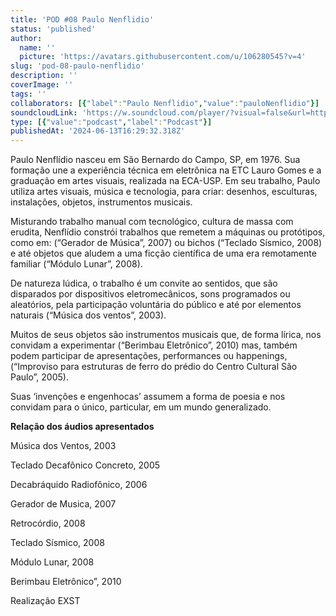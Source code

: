 ```yaml
---
title: 'POD #08 Paulo Nenflidio'
status: 'published'
author:
  name: ''
  picture: 'https://avatars.githubusercontent.com/u/106280545?v=4'
slug: 'pod-08-paulo-nenflidio'
description: ''
coverImage: ''
tags: ''
collaborators: [{"label":"Paulo Nenflidio","value":"pauloNenflidio"}]
soundcloudLink: 'https://w.soundcloud.com/player/?visual=false&url=http%3A%2F%2Fapi.soundcloud.com%2Ftracks%2F100708789&show_artwork=false&in=artesonora%2Fsets%2Fpodcast'
type: [{"value":"podcast","label":"Podcast"}]
publishedAt: '2024-06-13T16:29:32.318Z'
---
```


Paulo Nenflídio nasceu em São Bernardo do Campo, SP, em 1976. Sua formação une a experiência técnica em eletrônica na ETC Lauro Gomes e a graduação em artes visuais, realizada na ECA-USP. Em seu trabalho, Paulo utiliza artes visuais, música e tecnologia, para criar: desenhos, esculturas, instalações, objetos, instrumentos musicais.

Misturando trabalho manual com tecnológico, cultura de massa com erudita, Nenflídio constrói trabalhos que remetem a máquinas ou protótipos, como em: (“Gerador de Música”, 2007) ou bichos (“Teclado Sísmico, 2008) e até objetos que aludem a uma ficção científica de uma era remotamente familiar (“Módulo Lunar”, 2008).

De natureza lúdica, o trabalho é um convite ao sentidos, que são disparados por dispositivos eletromecânicos, sons programados ou aleatórios, pela participação voluntária do público e até por elementos naturais (“Música dos ventos”, 2003).

Muitos de seus objetos são instrumentos musicais que, de forma lírica, nos convidam a experimentar (“Berimbau Eletrônico”, 2010) mas, também podem participar de apresentações, performances ou happenings, (“Improviso para estruturas de ferro do prédio do Centro Cultural São Paulo”, 2005).

Suas ‘invenções e engenhocas’ assumem a forma de poesia e nos convidam para o único, particular, em um mundo generalizado.

**Relação dos áudios apresentados**

Música dos Ventos, 2003

Teclado Decafônico Concreto, 2005

Decabráquido Radiofônico, 2006

Gerador de Musica, 2007

Retrocórdio, 2008

Teclado Sísmico, 2008

Módulo Lunar, 2008

Berimbau Eletrônico”, 2010

Realização EXST